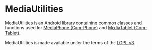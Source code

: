 MediaUtilities
==============

MediaUtilities is an Android library containing common classes and functions used for [MediaPhone (Com-Phone)](https://github.com/communitymedia/mediaphone) and [MediaTablet (Com-Tablet)](https://github.com/communitymedia/mediatablet).

MediaUtilities is made available under the terms of the [LGPL v3](http://www.gnu.org/licenses/lgpl.html).
